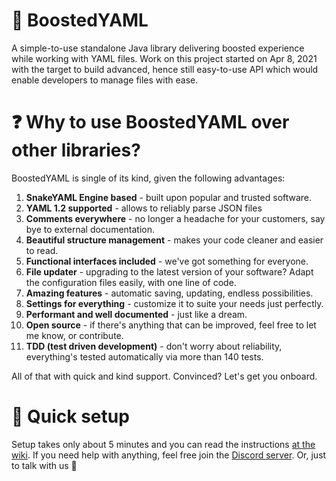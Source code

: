 # 🔼 BoostedYAML

A simple-to-use standalone Java library delivering boosted experience while working with YAML files. Work on this
project started on Apr 8, 2021 with the target to build advanced, hence still easy-to-use API which would enable
developers to manage files with ease.

# ❓ Why to use BoostedYAML over other libraries?

BoostedYAML is single of its kind, given the following advantages:

1. **SnakeYAML Engine based** - built upon popular and trusted software.
2. **YAML 1.2 supported** - allows to reliably parse JSON files
3. **Comments everywhere** - no longer a headache for your customers, say bye to external documentation.
4. **Beautiful structure management** - makes your code cleaner and easier to read.
5. **Functional interfaces included** - we've got something for everyone.
6. **File updater** - upgrading to the latest version of your software? Adapt the configuration files easily, with one
   line of code.
7. **Amazing features** - automatic saving, updating, endless possibilities.
8. **Settings for everything** - customize it to suite your needs just perfectly.
9. **Performant and well documented** - just like a dream.
10. **Open source** - if there's anything that can be improved, feel free to let me know, or contribute.
11. **TDD (test driven development)** - don't worry about reliability, everything's tested automatically via more than
    140 tests.

All of that with quick and kind support. Convinced? Let's get you onboard.

# 🔧 Quick setup

Setup takes only about 5 minutes and you can read the
instructions [at the wiki](https://dejvokep.gitbook.io/boostedyaml/). If you need help with anything, feel free join
the [Discord server](https://discord.gg/BbhADEy). Or, just to talk with us 👋